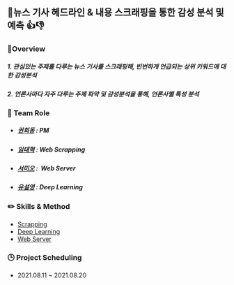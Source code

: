 ## :newspaper:뉴스 기사 헤드라인 & 내용 스크래핑을 통한 감성 분석 및 예측 :thumbsup::thumbsdown:



### :eyes: ​Overview

##### 1.  관심있는 주제를 다루는 뉴스 기사를 스크래핑해,  빈번하게 언급되는 상위 키워드에 대한 감성분석 

##### 2.  언론사마다 자주 다루는 주제 파악 및 감성분석을 통해,  언론사별 특성 분석



### :dancers: Team Role

- ##### [권회동](https://github.com/tecktonik08) : PM

- ##### [임태혁](https://github.com/creamcheesesteak) : Web Scrapping 

- ##### [서미오](https://github.com/mmeooo) :  Web Server  

- ##### [유설영](https://github.com/junanote) : Deep Learning 



### :pencil2: Skills & Method

- [Scrapping]( )
- [Deep Learning](https://github.com/tecktonik08/Team_Project02/tree/master/DL)
- [Web Server]()



### :clock3: Project Scheduling

- 2021.08.11 ~ 2021.08.20

